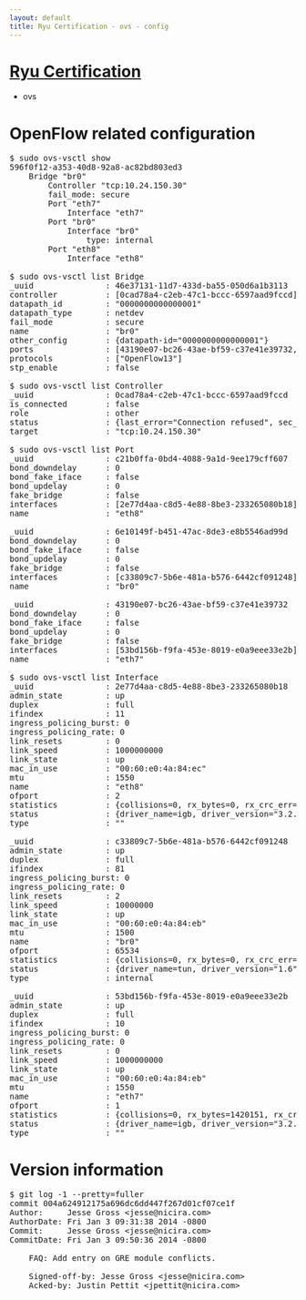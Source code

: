 ```yaml
---
layout: default
title: Ryu Certification - ovs - config
---
```

# [Ryu Certification](http://osrg.github.io/ryu/certification.html)
* ovs 

# OpenFlow related configuration
<pre>
$ sudo ovs-vsctl show
596f0f12-a353-40d8-92a8-ac82bd803ed3
    Bridge "br0"
        Controller "tcp:10.24.150.30"
        fail_mode: secure
        Port "eth7"
            Interface "eth7"
        Port "br0"
            Interface "br0"
                type: internal
        Port "eth8"
            Interface "eth8"

$ sudo ovs-vsctl list Bridge
_uuid               : 46e37131-11d7-433d-ba55-050d6a1b3113
controller          : [0cad78a4-c2eb-47c1-bccc-6597aad9fccd]
datapath_id         : "0000000000000001"
datapath_type       : netdev
fail_mode           : secure
name                : "br0"
other_config        : {datapath-id="0000000000000001"}
ports               : [43190e07-bc26-43ae-bf59-c37e41e39732, 6e10149f-b451-47ac-8de3-e8b5546ad99d, c21b0ffa-0bd4-4088-9a1d-9ee179cff607]
protocols           : ["OpenFlow13"]
stp_enable          : false

$ sudo ovs-vsctl list Controller
_uuid               : 0cad78a4-c2eb-47c1-bccc-6597aad9fccd
is_connected        : false
role                : other
status              : {last_error="Connection refused", sec_since_connect="296", sec_since_disconnect="1", state=BACKOFF}
target              : "tcp:10.24.150.30"

$ sudo ovs-vsctl list Port
_uuid               : c21b0ffa-0bd4-4088-9a1d-9ee179cff607
bond_downdelay      : 0
bond_fake_iface     : false
bond_updelay        : 0
fake_bridge         : false
interfaces          : [2e77d4aa-c8d5-4e88-8be3-233265080b18]
name                : "eth8"

_uuid               : 6e10149f-b451-47ac-8de3-e8b5546ad99d
bond_downdelay      : 0
bond_fake_iface     : false
bond_updelay        : 0
fake_bridge         : false
interfaces          : [c33809c7-5b6e-481a-b576-6442cf091248]
name                : "br0"

_uuid               : 43190e07-bc26-43ae-bf59-c37e41e39732
bond_downdelay      : 0
bond_fake_iface     : false
bond_updelay        : 0
fake_bridge         : false
interfaces          : [53bd156b-f9fa-453e-8019-e0a9eee33e2b]
name                : "eth7"

$ sudo ovs-vsctl list Interface
_uuid               : 2e77d4aa-c8d5-4e88-8be3-233265080b18
admin_state         : up
duplex              : full
ifindex             : 11
ingress_policing_burst: 0
ingress_policing_rate: 0
link_resets         : 0
link_speed          : 1000000000
link_state          : up
mac_in_use          : "00:60:e0:4a:84:ec"
mtu                 : 1550
name                : "eth8"
ofport              : 2
statistics          : {collisions=0, rx_bytes=0, rx_crc_err=0, rx_dropped=0, rx_errors=0, rx_frame_err=0, rx_over_err=0, rx_packets=0, tx_bytes=503256, tx_dropped=0, tx_errors=0, tx_packets=5434}
status              : {driver_name=igb, driver_version="3.2.10-k", firmware_version="3.10-0"}
type                : ""

_uuid               : c33809c7-5b6e-481a-b576-6442cf091248
admin_state         : up
duplex              : full
ifindex             : 81
ingress_policing_burst: 0
ingress_policing_rate: 0
link_resets         : 2
link_speed          : 10000000
link_state          : up
mac_in_use          : "00:60:e0:4a:84:eb"
mtu                 : 1500
name                : "br0"
ofport              : 65534
statistics          : {collisions=0, rx_bytes=0, rx_crc_err=0, rx_dropped=0, rx_errors=0, rx_frame_err=0, rx_over_err=0, rx_packets=0, tx_bytes=0, tx_dropped=0, tx_errors=0, tx_packets=0}
status              : {driver_name=tun, driver_version="1.6", firmware_version="N/A"}
type                : internal

_uuid               : 53bd156b-f9fa-453e-8019-e0a9eee33e2b
admin_state         : up
duplex              : full
ifindex             : 10
ingress_policing_burst: 0
ingress_policing_rate: 0
link_resets         : 0
link_speed          : 1000000000
link_state          : up
mac_in_use          : "00:60:e0:4a:84:eb"
mtu                 : 1550
name                : "eth7"
ofport              : 1
statistics          : {collisions=0, rx_bytes=1420151, rx_crc_err=0, rx_dropped=0, rx_errors=0, rx_frame_err=0, rx_over_err=0, rx_packets=14482, tx_bytes=0, tx_dropped=0, tx_errors=0, tx_packets=0}
status              : {driver_name=igb, driver_version="3.2.10-k", firmware_version="3.10-0"}
type                : ""
</pre>

# Version information
<pre>
$ git log -1 --pretty=fuller
commit 004a624912175a696dc6dd447f267d01cf07ce1f
Author:     Jesse Gross &lt;jesse@nicira.com&gt;
AuthorDate: Fri Jan 3 09:31:38 2014 -0800
Commit:     Jesse Gross &lt;jesse@nicira.com&gt;
CommitDate: Fri Jan 3 09:50:36 2014 -0800

    FAQ: Add entry on GRE module conflicts.
    
    Signed-off-by: Jesse Gross &lt;jesse@nicira.com&gt;
    Acked-by: Justin Pettit &lt;jpettit@nicira.com&gt;
</pre>
